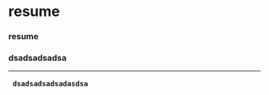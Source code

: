 # resume
### resume

<h3> dsadsadsadsa 
  
  <br>
  
<hr>


<span>
  <code> dsadsadsadsadasdsa </code>
</span>


